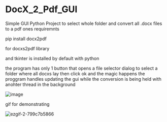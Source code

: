 # DocX_2_Pdf_GUI
Simple GUI Python Project to select whole folder and convert all .docx files to a pdf ones 
requiremnts 

pip install docx2pdf

for docxs2pdf library 

and tkinter is installed by default with python 

the program has only 1 button that opens a file selector dialog to select a folder where all docxs lay then click ok and the magic happens 
the proggram handles updating the gui while the conversion is being held with anohter thread in the background 

![image](https://github.com/user-attachments/assets/6bafd39f-1b5f-47a0-8939-6e75fec7d6ff)


gif for demonstrating 

![ezgif-2-799c7b5866](https://github.com/user-attachments/assets/a8f43975-5056-494d-a6cc-fc9a9ad8ee3d)
